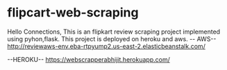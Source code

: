 # flipcart-web-scraping
Hello Connections, This is an flipkart review scraping project implemented using pyhon,flask.
This project is deployed on heroku and aws.
--  AWS--
http://reviewaws-env.eba-rtpyump2.us-east-2.elasticbeanstalk.com/  

--HEROKU--
https://webscrapperabhijit.herokuapp.com/                                 
